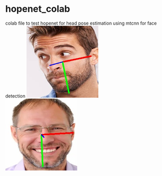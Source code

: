 # hopenet_colab
colab file to test hopenet for head pose estimation using mtcnn for face detection
![alt text](https://github.com/maylad31/hopenet_colab/blob/main/r.png?raw=true)
![alt text](https://github.com/maylad31/hopenet_colab/blob/main/r1.png?raw=true)
